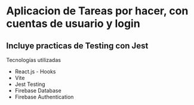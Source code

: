 # Aplicacion de Tareas por hacer, con cuentas de usuario y login
## Incluye practicas de Testing con Jest

Tecnologías utilizadas
- React.js - Hooks
- Vite
- Jest Testing
- Firebase Database
- Firebase Authentication